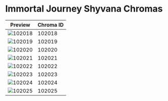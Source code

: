 # Immortal Journey Shyvana Chromas

| Preview | Chroma ID |
|---------|-----------|
| ![102018](https://raw.communitydragon.org/latest/plugins/rcp-be-lol-game-data/global/default/v1/champion-chroma-images/102/102018.png) | 102018 |
| ![102019](https://raw.communitydragon.org/latest/plugins/rcp-be-lol-game-data/global/default/v1/champion-chroma-images/102/102019.png) | 102019 |
| ![102020](https://raw.communitydragon.org/latest/plugins/rcp-be-lol-game-data/global/default/v1/champion-chroma-images/102/102020.png) | 102020 |
| ![102021](https://raw.communitydragon.org/latest/plugins/rcp-be-lol-game-data/global/default/v1/champion-chroma-images/102/102021.png) | 102021 |
| ![102022](https://raw.communitydragon.org/latest/plugins/rcp-be-lol-game-data/global/default/v1/champion-chroma-images/102/102022.png) | 102022 |
| ![102023](https://raw.communitydragon.org/latest/plugins/rcp-be-lol-game-data/global/default/v1/champion-chroma-images/102/102023.png) | 102023 |
| ![102024](https://raw.communitydragon.org/latest/plugins/rcp-be-lol-game-data/global/default/v1/champion-chroma-images/102/102024.png) | 102024 |
| ![102025](https://raw.communitydragon.org/latest/plugins/rcp-be-lol-game-data/global/default/v1/champion-chroma-images/102/102025.png) | 102025 |
